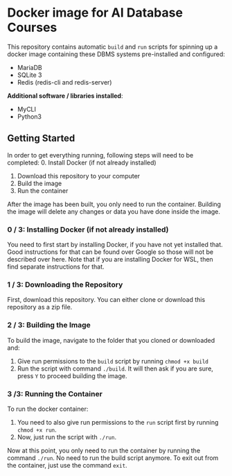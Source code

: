 # Docker image for AI Database Courses

This repository contains automatic ``build`` and ``run`` scripts for spinning up a docker image containing these DBMS systems pre-installed and configured:
- MariaDB
- SQLite 3
- Redis (redis-cli and redis-server)

**Additional software / libraries installed**:
- MyCLI
- Python3

## Getting Started

In order to get everything running, following steps will need to be completed:
0. Install Docker (if not already installed)
1. Download this repository to your computer
2. Build the image
3. Run the container

After the image has been built, you only need to run the container. Building the image will delete any changes or data you have done inside the image.

### 0 / 3: Installing Docker (if not already installed)

You need to first start by installing Docker, if you have not yet installed that. Good instructions for that can be found over Google so those will not be described over here. Note that if you are installing Docker for WSL, then find separate instructions for that.

### 1 / 3: Downloading the Repository

First, download this repository. You can either clone or download this repository as a zip file.

### 2 / 3: Building the Image

To build the image, navigate to the folder that you cloned or downloaded and:

1. Give run permissions to the ``build`` script by running ``chmod +x build``
2. Run the script with command ``./build``. It will then ask if you are sure, press ``Y`` to proceed building the image.

### 3 /3: Running the Container

To run the docker container:

1. You need to also give run permissions to the ``run`` script first by running ``chmod +x run``.
2. Now, just run the script with ``./run``.

Now at this point, you only need to run the container by running the command ``./run``. No need to run the build script anymore.
To exit out from the container, just use the command ``exit``.
